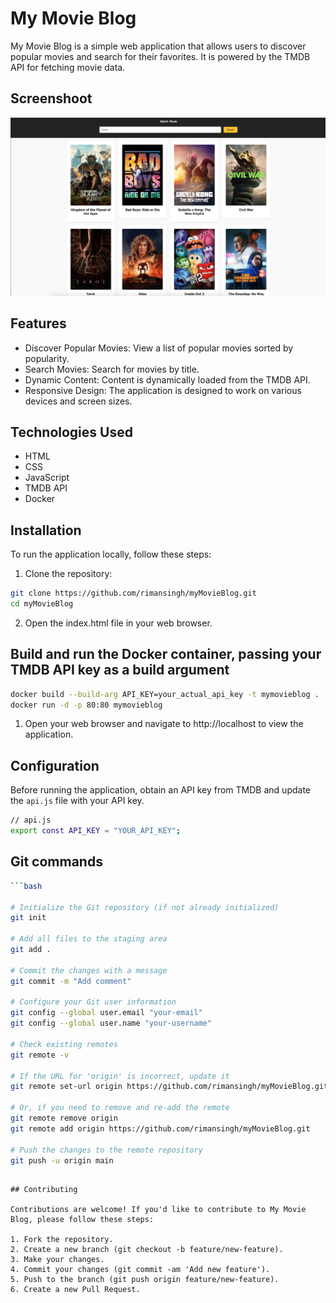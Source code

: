 # My Movie Blog

My Movie Blog is a simple web application that allows users to discover popular movies and search for their favorites. It is powered by the TMDB API for fetching movie data.

## Screenshoot
![Movies Sample](https://github.com/rimansingh/myMovieBlog/blob/main/images/sample.png)

## Features

- Discover Popular Movies: View a list of popular movies sorted by popularity.
- Search Movies: Search for movies by title.
- Dynamic Content: Content is dynamically loaded from the TMDB API.
- Responsive Design: The application is designed to work on various devices and screen sizes.

## Technologies Used

- HTML
- CSS
- JavaScript
- TMDB API
- Docker

## Installation

To run the application locally, follow these steps:

1. Clone the repository:

```bash
git clone https://github.com/rimansingh/myMovieBlog.git
cd myMovieBlog
```
    
2. Open the index.html file in your web browser.

## Build and run the Docker container, passing your TMDB API key as a build argument

```bash
docker build --build-arg API_KEY=your_actual_api_key -t mymovieblog .
docker run -d -p 80:80 mymovieblog
```

1. Open your web browser and navigate to http://localhost to view the application.

## Configuration

Before running the application, obtain an API key from TMDB and update the `api.js` file with your API key.

```bash
// api.js
export const API_KEY = "YOUR_API_KEY";
```

## Git commands

```bash
```bash

# Initialize the Git repository (if not already initialized)
git init

# Add all files to the staging area
git add .

# Commit the changes with a message
git commit -m "Add comment"

# Configure your Git user information
git config --global user.email "your-email"
git config --global user.name "your-username"

# Check existing remotes
git remote -v

# If the URL for 'origin' is incorrect, update it
git remote set-url origin https://github.com/rimansingh/myMovieBlog.git

# Or, if you need to remove and re-add the remote
git remote remove origin
git remote add origin https://github.com/rimansingh/myMovieBlog.git

# Push the changes to the remote repository
git push -u origin main

```
```

## Contributing

Contributions are welcome! If you'd like to contribute to My Movie Blog, please follow these steps:

1. Fork the repository.
2. Create a new branch (git checkout -b feature/new-feature).
3. Make your changes.
4. Commit your changes (git commit -am 'Add new feature').
5. Push to the branch (git push origin feature/new-feature).
6. Create a new Pull Request.
